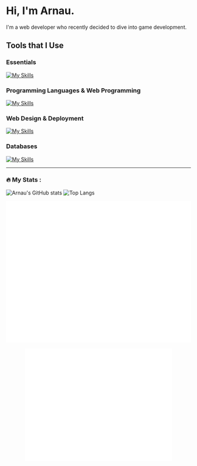 # Hi, I'm Arnau.
I'm a web developer who recently decided to dive into game development.
## Tools that I Use
### Essentials
[![My Skills](https://skillicons.dev/icons?i=linux,windows,git,stackoverflow,unity)](https://skillicons.dev)

### Programming Languages & Web Programming
[![My Skills](https://skillicons.dev/icons?i=js,ts,cs,php,py,angular,vue,nodejs,express,laravel)](https://skillicons.dev)

### Web Design & Deployment
[![My Skills](https://skillicons.dev/icons?i=html,css,sass,tailwind,bootstrap,figma,docker,aws,vercel)](https://skillicons.dev)

### Databases
[![My Skills](https://skillicons.dev/icons?i=mysql,postgres,mongodb,sqlite)](https://skillicons.dev)

--- 
### :fire: My Stats :
![Arnau's GitHub stats](https://github-readme-stats.vercel.app/api?username=ArnauBadenas&show_icons=true&theme=dark&hide_border=true) ![Top Langs](https://github-readme-stats.vercel.app/api/top-langs/?username=ArnauBadenas&layout=compact&theme=dark&hide_border=true)

![Metrics](/github-metrics.svg)
<p align="center"><img src="/github-metrics.svg" alt="Metrics" width="400"></p>
